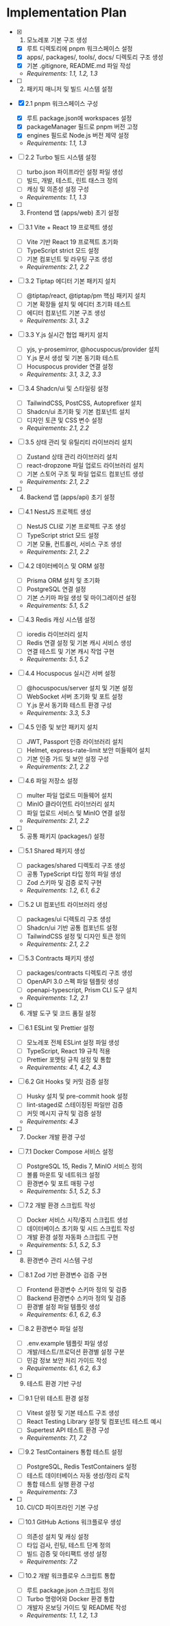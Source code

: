 # Implementation Plan

- [x] 1. 모노레포 기본 구조 생성
  - [x] 루트 디렉토리에 pnpm 워크스페이스 설정
  - [x] apps/, packages/, tools/, docs/ 디렉토리 구조 생성
  - [x] 기본 .gitignore, README.md 파일 작성
  - _Requirements: 1.1, 1.2, 1.3_

- [ ] 2. 패키지 매니저 및 빌드 시스템 설정
- [x] 2.1 pnpm 워크스페이스 구성
  - [x] 루트 package.json에 workspaces 설정
  - [x] packageManager 필드로 pnpm 버전 고정
  - [x] engines 필드로 Node.js 버전 제약 설정
  - _Requirements: 1.1, 1.3_

- [ ] 2.2 Turbo 빌드 시스템 설정
  - [ ] turbo.json 파이프라인 설정 파일 생성
  - [ ] 빌드, 개발, 테스트, 린트 태스크 정의
  - [ ] 캐싱 및 의존성 설정 구성
  - _Requirements: 1.1, 1.3_

- [ ] 3. Frontend 앱 (apps/web) 초기 설정
- [ ] 3.1 Vite + React 19 프로젝트 생성
  - [ ] Vite 기반 React 19 프로젝트 초기화
  - [ ] TypeScript strict 모드 설정
  - [ ] 기본 컴포넌트 및 라우팅 구조 생성
  - _Requirements: 2.1, 2.2_

- [ ] 3.2 Tiptap 에디터 기본 패키지 설치
  - [ ] @tiptap/react, @tiptap/pm 핵심 패키지 설치
  - [ ] 기본 확장들 설치 및 에디터 초기화 테스트
  - [ ] 에디터 컴포넌트 기본 구조 생성
  - _Requirements: 3.1, 3.2_

- [ ] 3.3 Y.js 실시간 협업 패키지 설치
  - [ ] yjs, y-prosemirror, @hocuspocus/provider 설치
  - [ ] Y.js 문서 생성 및 기본 동기화 테스트
  - [ ] Hocuspocus provider 연결 설정
  - _Requirements: 3.1, 3.2, 3.3_

- [ ] 3.4 Shadcn/ui 및 스타일링 설정
  - [ ] TailwindCSS, PostCSS, Autoprefixer 설치
  - [ ] Shadcn/ui 초기화 및 기본 컴포넌트 설치
  - [ ] 디자인 토큰 및 CSS 변수 설정
  - _Requirements: 2.1, 2.2_

- [ ] 3.5 상태 관리 및 유틸리티 라이브러리 설치
  - [ ] Zustand 상태 관리 라이브러리 설치
  - [ ] react-dropzone 파일 업로드 라이브러리 설치
  - [ ] 기본 스토어 구조 및 파일 업로드 컴포넌트 생성
  - _Requirements: 2.1, 2.2_

- [ ] 4. Backend 앱 (apps/api) 초기 설정
- [ ] 4.1 NestJS 프로젝트 생성
  - [ ] NestJS CLI로 기본 프로젝트 구조 생성
  - [ ] TypeScript strict 모드 설정
  - [ ] 기본 모듈, 컨트롤러, 서비스 구조 생성
  - _Requirements: 2.1, 2.2_

- [ ] 4.2 데이터베이스 및 ORM 설정
  - [ ] Prisma ORM 설치 및 초기화
  - [ ] PostgreSQL 연결 설정
  - [ ] 기본 스키마 파일 생성 및 마이그레이션 설정
  - _Requirements: 5.1, 5.2_

- [ ] 4.3 Redis 캐싱 시스템 설정
  - [ ] ioredis 라이브러리 설치
  - [ ] Redis 연결 설정 및 기본 캐시 서비스 생성
  - [ ] 연결 테스트 및 기본 캐시 작업 구현
  - _Requirements: 5.1, 5.2_

- [ ] 4.4 Hocuspocus 실시간 서버 설정
  - [ ] @hocuspocus/server 설치 및 기본 설정
  - [ ] WebSocket 서버 초기화 및 포트 설정
  - [ ] Y.js 문서 동기화 테스트 환경 구성
  - _Requirements: 3.3, 5.3_

- [ ] 4.5 인증 및 보안 패키지 설치
  - [ ] JWT, Passport 인증 라이브러리 설치
  - [ ] Helmet, express-rate-limit 보안 미들웨어 설치
  - [ ] 기본 인증 가드 및 보안 설정 구성
  - _Requirements: 2.1, 2.2_

- [ ] 4.6 파일 저장소 설정
  - [ ] multer 파일 업로드 미들웨어 설치
  - [ ] MinIO 클라이언트 라이브러리 설치
  - [ ] 파일 업로드 서비스 및 MinIO 연결 설정
  - _Requirements: 2.1, 2.2_

- [ ] 5. 공통 패키지 (packages/) 설정
- [ ] 5.1 Shared 패키지 생성
  - [ ] packages/shared 디렉토리 구조 생성
  - [ ] 공통 TypeScript 타입 정의 파일 생성
  - [ ] Zod 스키마 및 검증 로직 구현
  - _Requirements: 1.2, 6.1, 6.2_

- [ ] 5.2 UI 컴포넌트 라이브러리 생성
  - [ ] packages/ui 디렉토리 구조 생성
  - [ ] Shadcn/ui 기반 공통 컴포넌트 설정
  - [ ] TailwindCSS 설정 및 디자인 토큰 정의
  - _Requirements: 2.1, 2.2_

- [ ] 5.3 Contracts 패키지 생성
  - [ ] packages/contracts 디렉토리 구조 생성
  - [ ] OpenAPI 3.0 스펙 파일 템플릿 생성
  - [ ] openapi-typescript, Prism CLI 도구 설치
  - _Requirements: 1.2, 2.1_

- [ ] 6. 개발 도구 및 코드 품질 설정
- [ ] 6.1 ESLint 및 Prettier 설정
  - [ ] 모노레포 전체 ESLint 설정 파일 생성
  - [ ] TypeScript, React 19 규칙 적용
  - [ ] Prettier 포맷팅 규칙 설정 및 통합
  - _Requirements: 4.1, 4.2, 4.3_

- [ ] 6.2 Git Hooks 및 커밋 검증 설정
  - [ ] Husky 설치 및 pre-commit hook 설정
  - [ ] lint-staged로 스테이징된 파일만 검증
  - [ ] 커밋 메시지 규칙 및 검증 설정
  - _Requirements: 4.3_

- [ ] 7. Docker 개발 환경 구성
- [ ] 7.1 Docker Compose 서비스 설정
  - [ ] PostgreSQL 15, Redis 7, MinIO 서비스 정의
  - [ ] 볼륨 마운트 및 네트워크 설정
  - [ ] 환경변수 및 포트 매핑 구성
  - _Requirements: 5.1, 5.2, 5.3_

- [ ] 7.2 개발 환경 스크립트 작성
  - [ ] Docker 서비스 시작/중지 스크립트 생성
  - [ ] 데이터베이스 초기화 및 시드 스크립트 작성
  - [ ] 개발 환경 설정 자동화 스크립트 구현
  - _Requirements: 5.1, 5.2, 5.3_

- [ ] 8. 환경변수 관리 시스템 구성
- [ ] 8.1 Zod 기반 환경변수 검증 구현
  - [ ] Frontend 환경변수 스키마 정의 및 검증
  - [ ] Backend 환경변수 스키마 정의 및 검증
  - [ ] 환경별 설정 파일 템플릿 생성
  - _Requirements: 6.1, 6.2, 6.3_

- [ ] 8.2 환경변수 파일 설정
  - [ ] .env.example 템플릿 파일 생성
  - [ ] 개발/테스트/프로덕션 환경별 설정 구분
  - [ ] 민감 정보 보안 처리 가이드 작성
  - _Requirements: 6.1, 6.2, 6.3_

- [ ] 9. 테스트 환경 기반 구성
- [ ] 9.1 단위 테스트 환경 설정
  - [ ] Vitest 설정 및 기본 테스트 구조 생성
  - [ ] React Testing Library 설정 및 컴포넌트 테스트 예시
  - [ ] Supertest API 테스트 환경 구성
  - _Requirements: 7.1, 7.2_

- [ ] 9.2 TestContainers 통합 테스트 설정
  - [ ] PostgreSQL, Redis TestContainers 설정
  - [ ] 테스트 데이터베이스 자동 생성/정리 로직
  - [ ] 통합 테스트 실행 환경 구성
  - _Requirements: 7.3_

- [ ] 10. CI/CD 파이프라인 기본 구성
- [ ] 10.1 GitHub Actions 워크플로우 생성
  - [ ] 의존성 설치 및 캐싱 설정
  - [ ] 타입 검사, 린팅, 테스트 단계 정의
  - [ ] 빌드 검증 및 아티팩트 생성 설정
  - _Requirements: 7.2_

- [ ] 10.2 개발 워크플로우 스크립트 통합
  - [ ] 루트 package.json 스크립트 정의
  - [ ] Turbo 명령어와 Docker 환경 통합
  - [ ] 개발자 온보딩 가이드 및 README 작성
  - _Requirements: 1.1, 1.2, 1.3_
